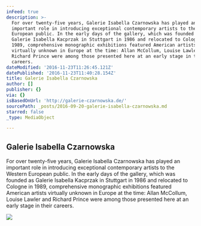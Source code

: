 ```yaml
---
inFeed: true
description: >-
  For over twenty-five years, Galerie Isabella Czarnowska has played an
  important role in introducing exceptional contemporary artists to the Western
  European public. In the early days of the gallery, which was founded as
  Galerie Isabella Kacprzak in Stuttgart in 1986 and relocated to Cologne in
  1989, comprehensive monographic exhibitions featured American artists
  virtually unknown in Europe at the time: Allan McCollum, Louise Lawler and
  Richard Prince were among those presented here at an early stage in their
  careers.
dateModified: '2016-11-23T11:26:45.121Z'
datePublished: '2016-11-23T11:40:28.154Z'
title: Galerie Isabella Czarnowska
author: []
publisher: {}
via: {}
isBasedOnUrl: 'http://galerie-czarnowska.de/'
sourcePath: _posts/2016-09-20-galerie-isabella-czarnowska.md
starred: false
_type: MediaObject

---
```

<article style=""><h1>Galerie Isabella Czarnowska</h1><p>For over twenty-five years, Galerie Isabella Czarnowska has played an important role in introducing exceptional contemporary artists to the Western European public. In the early days of the gallery, which was founded as Galerie Isabella Kacprzak in Stuttgart in 1986 and relocated to Cologne in 1989, comprehensive monographic exhibitions featured American artists virtually unknown in Europe at the time: Allan McCollum, Louise Lawler and Richard Prince were among those presented here at an early stage in their careers.</p><img src="http://galerie-czarnowska.de/wp-content/uploads/2015/12/Fijalkowski_M_40.png" /></article>